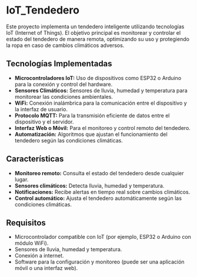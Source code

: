 # IoT_Tendedero

Este proyecto implementa un tendedero inteligente utilizando tecnologías IoT (Internet of Things). El objetivo principal es monitorear y controlar el estado del tendedero de manera remota, optimizando su uso y protegiendo la ropa en caso de cambios climáticos adversos.

## Tecnologías Implementadas

- **Microcontroladores IoT:** Uso de dispositivos como ESP32 o Arduino para la conexión y control del hardware.
- **Sensores Climáticos:** Sensores de lluvia, humedad y temperatura para monitorear las condiciones ambientales.
- **WiFi:** Conexión inalámbrica para la comunicación entre el dispositivo y la interfaz de usuario.
- **Protocolo MQTT:** Para la transmisión eficiente de datos entre el dispositivo y el servidor.
- **Interfaz Web o Móvil:** Para el monitoreo y control remoto del tendedero.
- **Automatización:** Algoritmos que ajustan el funcionamiento del tendedero según las condiciones climáticas.

## Características

- **Monitoreo remoto:** Consulta el estado del tendedero desde cualquier lugar.
- **Sensores climáticos:** Detecta lluvia, humedad y temperatura.
- **Notificaciones:** Recibe alertas en tiempo real sobre cambios climáticos.
- **Control automático:** Ajusta el tendedero automáticamente según las condiciones climáticas.

## Requisitos

- Microcontrolador compatible con IoT (por ejemplo, ESP32 o Arduino con módulo WiFi).
- Sensores de lluvia, humedad y temperatura.
- Conexión a internet.
- Software para la configuración y monitoreo (puede ser una aplicación móvil o una interfaz web).
